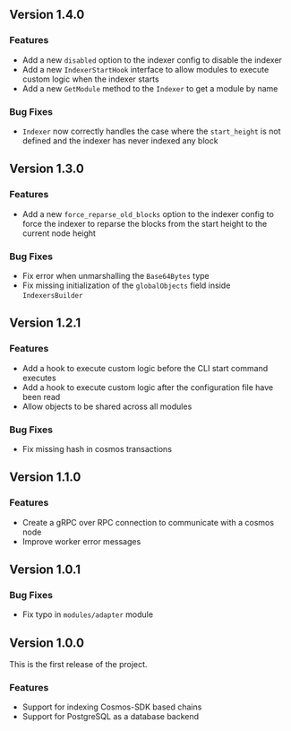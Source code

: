 <!--
All notable changes to this project will be documented in this file.
The format is based on [Keep a Changelog](https://keepachangelog.com/en/1.0.0/).
-->


## Version 1.4.0

### Features
- Add a new `disabled` option to the indexer config to disable the indexer
- Add a new `IndexerStartHook` interface to allow modules to execute custom logic when the indexer starts
- Add a new `GetModule` method to the `Indexer` to get a module by name

### Bug Fixes
- `Indexer` now correctly handles the case where the `start_height` is not defined and the indexer has never indexed any block

## Version 1.3.0

### Features
- Add a new `force_reparse_old_blocks` option to the indexer config 
to force the indexer to reparse the blocks from the start height to the current node height

### Bug Fixes
- Fix error when unmarshalling the `Base64Bytes` type
- Fix missing initialization of the `globalObjects` field inside `IndexersBuilder`

## Version 1.2.1

### Features
- Add a hook to execute custom logic before the CLI start command executes
- Add a hook to execute custom logic after the configuration file have been read
- Allow objects to be shared across all modules

### Bug Fixes
- Fix missing hash in cosmos transactions

## Version 1.1.0

### Features
- Create a gRPC over RPC connection to communicate with a cosmos node
- Improve worker error messages

## Version 1.0.1

### Bug Fixes
- Fix typo in `modules/adapter` module

## Version 1.0.0

This is the first release of the project.

### Features
- Support for indexing Cosmos-SDK based chains
- Support for PostgreSQL as a database backend

